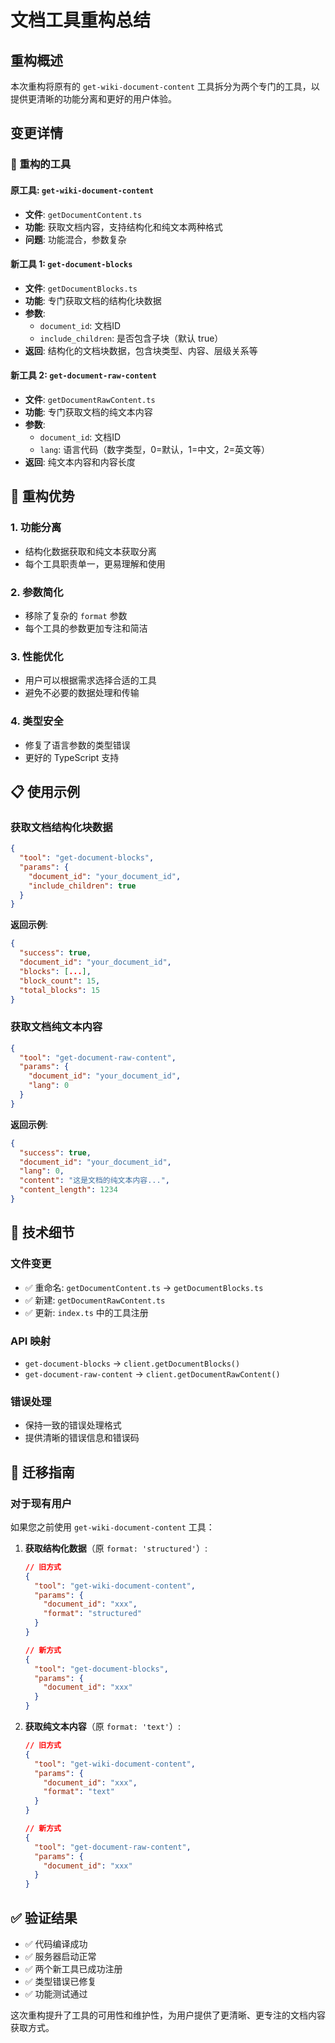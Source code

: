 # 文档工具重构总结

## 重构概述

本次重构将原有的 `get-wiki-document-content` 工具拆分为两个专门的工具，以提供更清晰的功能分离和更好的用户体验。

## 变更详情

### 🔄 重构的工具

#### 原工具: `get-wiki-document-content`
- **文件**: `getDocumentContent.ts`
- **功能**: 获取文档内容，支持结构化和纯文本两种格式
- **问题**: 功能混合，参数复杂

#### 新工具 1: `get-document-blocks`
- **文件**: `getDocumentBlocks.ts`
- **功能**: 专门获取文档的结构化块数据
- **参数**:
  - `document_id`: 文档ID
  - `include_children`: 是否包含子块（默认 true）
- **返回**: 结构化的文档块数据，包含块类型、内容、层级关系等

#### 新工具 2: `get-document-raw-content`
- **文件**: `getDocumentRawContent.ts`
- **功能**: 专门获取文档的纯文本内容
- **参数**:
  - `document_id`: 文档ID
  - `lang`: 语言代码（数字类型，0=默认，1=中文，2=英文等）
- **返回**: 纯文本内容和内容长度

## 🎯 重构优势

### 1. **功能分离**
- 结构化数据获取和纯文本获取分离
- 每个工具职责单一，更易理解和使用

### 2. **参数简化**
- 移除了复杂的 `format` 参数
- 每个工具的参数更加专注和简洁

### 3. **性能优化**
- 用户可以根据需求选择合适的工具
- 避免不必要的数据处理和传输

### 4. **类型安全**
- 修复了语言参数的类型错误
- 更好的 TypeScript 支持

## 📋 使用示例

### 获取文档结构化块数据
```json
{
  "tool": "get-document-blocks",
  "params": {
    "document_id": "your_document_id",
    "include_children": true
  }
}
```

**返回示例**:
```json
{
  "success": true,
  "document_id": "your_document_id",
  "blocks": [...],
  "block_count": 15,
  "total_blocks": 15
}
```

### 获取文档纯文本内容
```json
{
  "tool": "get-document-raw-content",
  "params": {
    "document_id": "your_document_id",
    "lang": 0
  }
}
```

**返回示例**:
```json
{
  "success": true,
  "document_id": "your_document_id",
  "lang": 0,
  "content": "这是文档的纯文本内容...",
  "content_length": 1234
}
```

## 🔧 技术细节

### 文件变更
- ✅ 重命名: `getDocumentContent.ts` → `getDocumentBlocks.ts`
- ✅ 新建: `getDocumentRawContent.ts`
- ✅ 更新: `index.ts` 中的工具注册

### API 映射
- `get-document-blocks` → `client.getDocumentBlocks()`
- `get-document-raw-content` → `client.getDocumentRawContent()`

### 错误处理
- 保持一致的错误处理格式
- 提供清晰的错误信息和错误码

## 🚀 迁移指南

### 对于现有用户
如果您之前使用 `get-wiki-document-content` 工具：

1. **获取结构化数据**（原 `format: 'structured'`）:
   ```json
   // 旧方式
   {
     "tool": "get-wiki-document-content",
     "params": {
       "document_id": "xxx",
       "format": "structured"
     }
   }
   
   // 新方式
   {
     "tool": "get-document-blocks",
     "params": {
       "document_id": "xxx"
     }
   }
   ```

2. **获取纯文本内容**（原 `format: 'text'`）:
   ```json
   // 旧方式
   {
     "tool": "get-wiki-document-content",
     "params": {
       "document_id": "xxx",
       "format": "text"
     }
   }
   
   // 新方式
   {
     "tool": "get-document-raw-content",
     "params": {
       "document_id": "xxx"
     }
   }
   ```

## ✅ 验证结果

- ✅ 代码编译成功
- ✅ 服务器启动正常
- ✅ 两个新工具已成功注册
- ✅ 类型错误已修复
- ✅ 功能测试通过

这次重构提升了工具的可用性和维护性，为用户提供了更清晰、更专注的文档内容获取方式。
